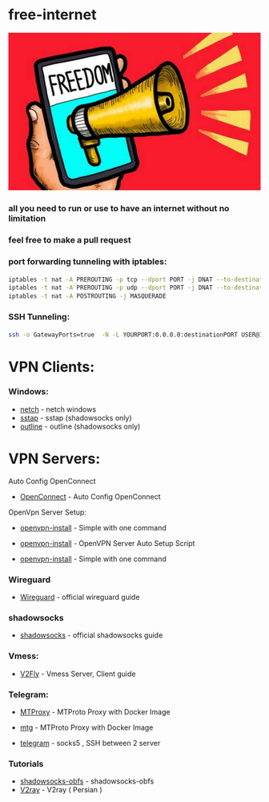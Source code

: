 # free-internet
![image](https://github.com/sajadsoltanist/free-internet/blob/main/internet-freedom.jpg)
### all you need to run or use to have an internet without no limitation
### feel free to make a pull request
### port forwarding tunneling with iptables:
```bash
iptables -t nat -A PREROUTING -p tcp --dport PORT -j DNAT --to-destination IP:PORT
iptables -t nat -A PREROUTING -p udp --dport PORT -j DNAT --to-destination IP:PORT
iptables -t nat -A POSTROUTING -j MASQUERADE
```
### SSH Tunneling:
```bash
ssh -o GatewayPorts=true  -N -L YOURPORT:0.0.0.0:destinationPORT USER@IP
```
# VPN Clients:
### Windows:
* [netch](https://github.com/netchx/netch/releases) - netch windows
* [sstap](https://github.com/githello123/sstap) - sstap (shadowsocks only)
* [outline](https://github.com/Jigsaw-Code/outline-client/releases) - outline (shadowsocks only)


# VPN Servers:
Auto Config OpenConnect
* [OpenConnect](https://github.com/OnlySheikh/easy-ocserv) - Auto Config OpenConnect

OpenVpn Server Setup:
* [openvpn-install](https://github.com/angristan/openvpn-install) - Simple with one command

* [openvpn-install](https://github.com/hwdsl2/openvpn-install) - OpenVPN Server Auto Setup Script

* [openvpn-install](https://github.com/Nyr/openvpn-install) - Simple with one command
### Wireguard
* [Wireguard](https://www.wireguard.com/quickstart/) - official wireguard guide
### shadowsocks
* [shadowsocks](https://shadowsocks.org/guide/what-is-shadowsocks.html) - official shadowsocks guide
### Vmess:
* [V2Fly](https://www.v2fly.org/en_US/) - Vmess Server, Client guide
### Telegram:
* [MTProxy](https://github.com/TelegramMessenger/MTProxy) - MTProto Proxy with Docker Image
* [mtg](https://github.com/9seconds/mtg) - MTProto Proxy with Docker Image

* [telegram](https://github.com/zhinacode/telegram) - socks5 , SSH between 2 server


### Tutorials
* [shadowsocks-obfs](https://youtu.be/rtGPtn0Fkv8) - shadowsocks-obfs
* [V2ray](https://youtu.be/Nzc0VXzJe8Y) - V2ray ( Persian )
